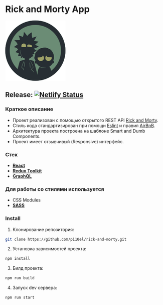 # Rick and Morty App

![Logo project](https://github.com/pi10el/rick-and-morty-app/raw/main/public/logo192.png)

## Release: [![Netlify Status](https://api.netlify.com/api/v1/badges/fe06bfd1-79d6-4750-b339-b2e77e136f36/deploy-status)](https://merry-kashata-e03f16.netlify.app/)

### Краткое описание

- Проект реализован с помощью открытого REST API [Rick and Morty](https://rickandmortyapi.com/).
- Стиль кода стандартизирован при помощи [Eslint](https://eslint.org/) и правил [AirBnB](https://airbnb.io/javascript/react/).
- Архитектура проекта построена на шаблоне Smart and Dumb Components.
- Проект имеет отзывчивый (Responsive) интерфейс.

### Стек

- [**React**](https://ru.reactjs.org/)
- [**Redux Toolkit**](https://redux-toolkit.js.org/)
- [**GraphQL**](https://graphql.org/)

### Для работы со стилями используется

- CSS Modules
- [**SASS**](https://sass-lang.com/dart-sass)

### Install

1. Клонирование репозитория:

```sh
git clone https://github.com/pi10el/rick-and-morty.git
```

2. Установка зависимостей проекта:

```sh
npm install
```

3. Билд проекта:

```sh
npm run build
```

4. Запуск dev сервера:

```sh
npm run start
```
